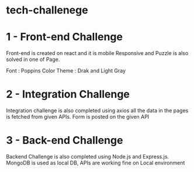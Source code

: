 # tech-challenege
#  1 - Front-end Challenge
Front-end is created on react and it is mobile Responsive and Puzzle is also solved in one of Page.

Font : Poppins
Color Theme : Drak and Light Gray

#  2 - Integration Challenge
Integration challenge is also completed using axios all the data in the pages is fetched from given APIs.
Form is posted on the given API

#  3 - Back-end Challenge
Backend Challenge is also completed using Node.js and Express.js.
MongoDB is used as local DB, APIs are working fine on Local environment
